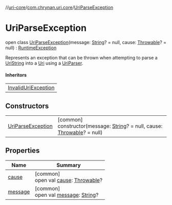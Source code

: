 //[uri-core](../../../index.md)/[com.chrynan.uri.core](../index.md)/[UriParseException](index.md)

# UriParseException

open class [UriParseException](index.md)(message: [String](https://kotlinlang.org/api/core/kotlin-stdlib/kotlin/-string/index.html)? = null, cause: [Throwable](https://kotlinlang.org/api/core/kotlin-stdlib/kotlin/-throwable/index.html)? = null) : [RuntimeException](https://kotlinlang.org/api/core/kotlin-stdlib/kotlin/-runtime-exception/index.html)

Represents an exception that can be thrown when attempting to parse a [UriString](../-uri-string/index.md) into a [Uri](../-uri/index.md) using a [UriParser](../-uri-parser/index.md).

#### Inheritors

| |
|---|
| [InvalidUriException](../-invalid-uri-exception/index.md) |

## Constructors

| | |
|---|---|
| [UriParseException](-uri-parse-exception.md) | [common]<br>constructor(message: [String](https://kotlinlang.org/api/core/kotlin-stdlib/kotlin/-string/index.html)? = null, cause: [Throwable](https://kotlinlang.org/api/core/kotlin-stdlib/kotlin/-throwable/index.html)? = null) |

## Properties

| Name | Summary |
|---|---|
| [cause](index.md#-654012527%2FProperties%2F970773786) | [common]<br>open val [cause](index.md#-654012527%2FProperties%2F970773786): [Throwable](https://kotlinlang.org/api/core/kotlin-stdlib/kotlin/-throwable/index.html)? |
| [message](index.md#1824300659%2FProperties%2F970773786) | [common]<br>open val [message](index.md#1824300659%2FProperties%2F970773786): [String](https://kotlinlang.org/api/core/kotlin-stdlib/kotlin/-string/index.html)? |
